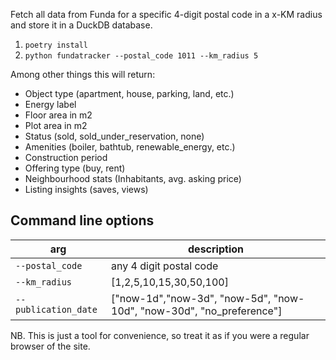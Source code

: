 Fetch all data from Funda for a specific 4-digit postal code in a x-KM radius and store it in a DuckDB database.

1. `poetry install`
1. `python fundatracker --postal_code 1011 --km_radius 5`

Among other things this will return:
- Object type (apartment, house, parking, land, etc.)
- Energy label
- Floor area in m2
- Plot area in m2
- Status (sold, sold_under_reservation, none)
- Amenities (boiler, bathtub, renewable_energy, etc.)
- Construction period
- Offering type (buy, rent)
- Neighbourhood stats (Inhabitants, avg. asking price)
- Listing insights (saves, views)

## Command line options
| arg | description |
| --- | ---- |
| `--postal_code` | any 4 digit postal code  |
| `--km_radius` | [1,2,5,10,15,30,50,100] |
| `--publication_date` | ["now-1d","now-3d", "now-5d", "now-10d", "now-30d", "no_preference"] |


NB. This is just a tool for convenience, so treat it as if you were a regular browser of the site.
